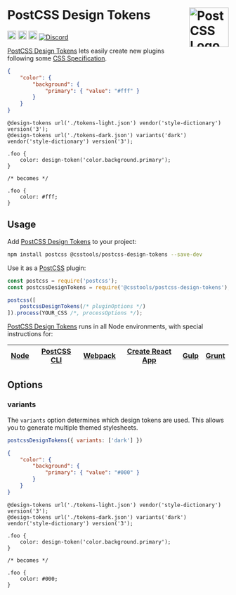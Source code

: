 # PostCSS Design Tokens [<img src="https://postcss.github.io/postcss/logo.svg" alt="PostCSS Logo" width="90" height="90" align="right">][postcss]

[<img alt="npm version" src="https://img.shields.io/npm/v/@csstools/postcss-design-tokens.svg" height="20">][npm-url]
[<img alt="CSS Standard Status" src="https://cssdb.org/images/badges/TODO.svg" height="20">][css-url]
[<img alt="Build Status" src="https://github.com/csstools/postcss-plugins/workflows/test/badge.svg" height="20">][cli-url]
[<img alt="Discord" src="https://shields.io/badge/Discord-5865F2?logo=discord&logoColor=white">][discord]

[PostCSS Design Tokens] lets easily create new plugins following some [CSS Specification].

```json
{
	"color": {
		"background": {
			"primary": { "value": "#fff" }
		}
	}
}
```

```pcss
@design-tokens url('./tokens-light.json') vendor('style-dictionary') version('3');
@design-tokens url('./tokens-dark.json') variants('dark') vendor('style-dictionary') version('3');

.foo {
	color: design-token('color.background.primary');
}

/* becomes */

.foo {
	color: #fff;
}
```

## Usage

Add [PostCSS Design Tokens] to your project:

```bash
npm install postcss @csstools/postcss-design-tokens --save-dev
```

Use it as a [PostCSS] plugin:

```js
const postcss = require('postcss');
const postcssDesignTokens = require('@csstools/postcss-design-tokens');

postcss([
	postcssDesignTokens(/* pluginOptions */)
]).process(YOUR_CSS /*, processOptions */);
```

[PostCSS Design Tokens] runs in all Node environments, with special
instructions for:

| [Node](INSTALL.md#node) | [PostCSS CLI](INSTALL.md#postcss-cli) | [Webpack](INSTALL.md#webpack) | [Create React App](INSTALL.md#create-react-app) | [Gulp](INSTALL.md#gulp) | [Grunt](INSTALL.md#grunt) |
| --- | --- | --- | --- | --- | --- |

## Options

### variants

The `variants` option determines which design tokens are used.
This allows you to generate multiple themed stylesheets.

```js
postcssDesignTokens({ variants: ['dark'] })
```

```json
{
	"color": {
		"background": {
			"primary": { "value": "#000" }
		}
	}
}
```

```pcss
@design-tokens url('./tokens-light.json') vendor('style-dictionary') version('3');
@design-tokens url('./tokens-dark.json') variants('dark') vendor('style-dictionary') version('3');

.foo {
	color: design-token('color.background.primary');
}

/* becomes */

.foo {
	color: #000;
}
```

[cli-url]: https://github.com/csstools/postcss-plugins/actions/workflows/test.yml?query=workflow/test
[css-url]: https://cssdb.org/#TODO
[discord]: https://discord.gg/bUadyRwkJS
[npm-url]: https://www.npmjs.com/package/@csstools/postcss-design-tokens

[Gulp PostCSS]: https://github.com/postcss/gulp-postcss
[Grunt PostCSS]: https://github.com/nDmitry/grunt-postcss
[PostCSS]: https://github.com/postcss/postcss
[PostCSS Loader]: https://github.com/postcss/postcss-loader
[PostCSS Design Tokens]: https://github.com/csstools/postcss-plugins/tree/main/plugins/postcss-design-tokens
[CSS Specification]: #TODO

